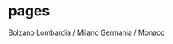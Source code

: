# pages

[Bolzano](https://gjrichter.github.io/pages/Incidenti/Bolzano/)
[Lombardia / Milano](https://gjrichter.github.io/pages/Incidenti/Lombardia/)
[Germania / Monaco](https://gjrichter.github.io/pages/Incidenti/Germania/)

